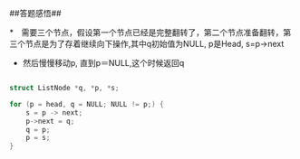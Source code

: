 ##答题感悟##

*　需要三个节点，假设第一个节点已经是完整翻转了，第二个节点准备翻转，第三个节点是为了存着继续向下操作,其中q初始值为NULL, p是Head, s=p->next
* 然后慢慢移动p, 直到p＝NULL,这个时候返回q

```c

struct ListNode *q, *p, *s;

for (p = head, q = NULL; NULL != p;) {
    s = p -> next;
    p->next = q;
    q = p;
    p = s;
}
```
